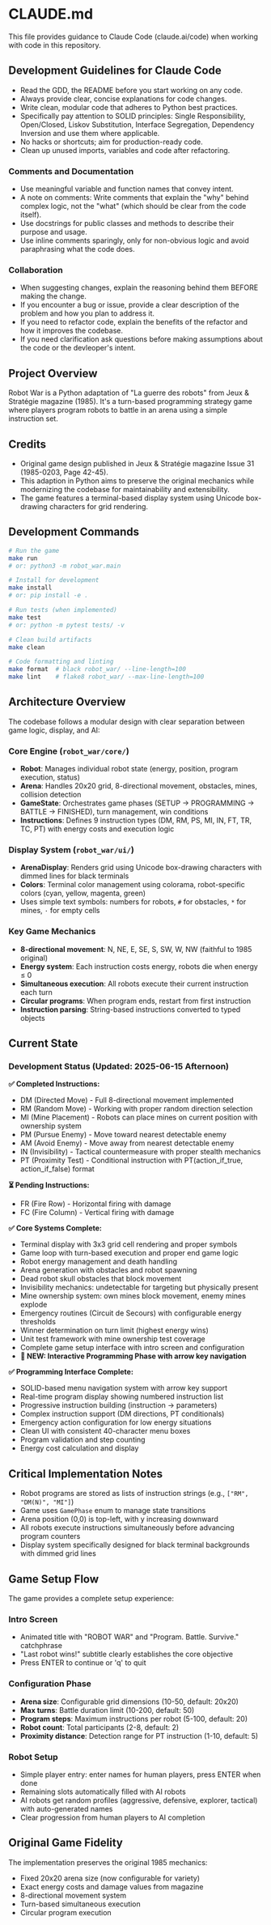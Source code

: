 # CLAUDE.md

This file provides guidance to Claude Code (claude.ai/code) when working with code in this repository.

## Development Guidelines for Claude Code
- Read the GDD, the README before you start working on any code.
- Always provide clear, concise explanations for code changes.
- Write clean, modular code that adheres to Python best practices.
- Specifically pay attention to SOLID principles: Single Responsibility, Open/Closed, Liskov Substitution, Interface Segregation, Dependency Inversion and use them where applicable.
- No hacks or shortcuts; aim for production-ready code.
- Clean up unused imports, variables and code after refactoring.

### Comments and Documentation
- Use meaningful variable and function names that convey intent.
- A note on comments: Write comments that explain the "why" behind complex logic, not the "what" (which should be clear from the code itself).
- Use docstrings for public classes and methods to describe their purpose and usage.
- Use inline comments sparingly, only for non-obvious logic and avoid paraphrasing what the code does.

### Collaboration
- When suggesting changes, explain the reasoning behind them BEFORE making the change.
- If you encounter a bug or issue, provide a clear description of the problem and how you plan to address it.
- If you need to refactor code, explain the benefits of the refactor and how it improves the codebase.
- If you need clarification ask questions before making assumptions about the code or the devleoper's intent.

## Project Overview

Robot War is a Python adaptation of "La guerre des robots" from Jeux & Stratégie magazine (1985). It's a turn-based programming strategy game where players program robots to battle in an arena using a simple instruction set.

## Credits
- Original game design published in Jeux & Stratégie magazine Issue 31 (1985-0203, Page 42-45).
- This adaption in Python aims to preserve the original mechanics while modernizing the codebase for maintainability and extensibility.
- The game features a terminal-based display system using Unicode box-drawing characters for grid rendering.

## Development Commands

```bash
# Run the game
make run
# or: python3 -m robot_war.main

# Install for development
make install
# or: pip install -e .

# Run tests (when implemented)
make test
# or: python -m pytest tests/ -v

# Clean build artifacts
make clean

# Code formatting and linting
make format  # black robot_war/ --line-length=100
make lint    # flake8 robot_war/ --max-line-length=100
```

## Architecture Overview

The codebase follows a modular design with clear separation between game logic, display, and AI:

### Core Engine (`robot_war/core/`)
- **Robot**: Manages individual robot state (energy, position, program execution, status)
- **Arena**: Handles 20x20 grid, 8-directional movement, obstacles, mines, collision detection
- **GameState**: Orchestrates game phases (SETUP → PROGRAMMING → BATTLE → FINISHED), turn management, win conditions
- **Instructions**: Defines 9 instruction types (DM, RM, PS, MI, IN, FT, TR, TC, PT) with energy costs and execution logic

### Display System (`robot_war/ui/`)
- **ArenaDisplay**: Renders grid using Unicode box-drawing characters with dimmed lines for black terminals
- **Colors**: Terminal color management using colorama, robot-specific colors (cyan, yellow, magenta, green)
- Uses simple text symbols: numbers for robots, `#` for obstacles, `*` for mines, `·` for empty cells

### Key Game Mechanics
- **8-directional movement**: N, NE, E, SE, S, SW, W, NW (faithful to 1985 original)
- **Energy system**: Each instruction costs energy, robots die when energy ≤ 0
- **Simultaneous execution**: All robots execute their current instruction each turn
- **Circular programs**: When program ends, restart from first instruction
- **Instruction parsing**: String-based instructions converted to typed objects

## Current State

### Development Status (Updated: 2025-06-15 Afternoon)

**✅ Completed Instructions:**
- DM (Directed Move) - Full 8-directional movement implemented
- RM (Random Move) - Working with proper random direction selection
- MI (Mine Placement) - Robots can place mines on current position with ownership system
- PM (Pursue Enemy) - Move toward nearest detectable enemy
- AM (Avoid Enemy) - Move away from nearest detectable enemy
- IN (Invisibility) - Tactical countermeasure with proper stealth mechanics
- PT (Proximity Test) - Conditional instruction with PT(action_if_true, action_if_false) format

**⏳ Pending Instructions:**
- FR (Fire Row) - Horizontal firing with damage
- FC (Fire Column) - Vertical firing with damage

**✅ Core Systems Complete:**
- Terminal display with 3x3 grid cell rendering and proper symbols
- Game loop with turn-based execution and proper end game logic
- Robot energy management and death handling
- Arena generation with obstacles and robot spawning
- Dead robot skull obstacles that block movement
- Invisibility mechanics: undetectable for targeting but physically present
- Mine ownership system: own mines block movement, enemy mines explode
- Emergency routines (Circuit de Secours) with configurable energy thresholds
- Winner determination on turn limit (highest energy wins)
- Unit test framework with mine ownership test coverage
- Complete game setup interface with intro screen and configuration
- **🎯 NEW: Interactive Programming Phase with arrow key navigation**

**✅ Programming Interface Complete:**
- SOLID-based menu navigation system with arrow key support
- Real-time program display showing numbered instruction list
- Progressive instruction building (instruction → parameters)
- Complex instruction support (DM directions, PT conditionals)
- Emergency action configuration for low energy situations
- Clean UI with consistent 40-character menu boxes
- Program validation and step counting
- Energy cost calculation and display

## Critical Implementation Notes

- Robot programs are stored as lists of instruction strings (e.g., `["RM", "DM(N)", "MI"]`)
- Game uses `GamePhase` enum to manage state transitions
- Arena position (0,0) is top-left, with y increasing downward
- All robots execute instructions simultaneously before advancing program counters
- Display system specifically designed for black terminal backgrounds with dimmed grid lines

## Game Setup Flow

The game provides a complete setup experience:

### Intro Screen
- Animated title with "ROBOT WAR" and "Program. Battle. Survive." catchphrase
- "Last robot wins!" subtitle clearly establishes the core objective
- Press ENTER to continue or 'q' to quit

### Configuration Phase
- **Arena size**: Configurable grid dimensions (10-50, default: 20x20)
- **Max turns**: Battle duration limit (10-200, default: 50)  
- **Program steps**: Maximum instructions per robot (5-100, default: 20)
- **Robot count**: Total participants (2-8, default: 2)
- **Proximity distance**: Detection range for PT instruction (1-10, default: 5)

### Robot Setup
- Simple player entry: enter names for human players, press ENTER when done
- Remaining slots automatically filled with AI robots
- AI robots get random profiles (aggressive, defensive, explorer, tactical) with auto-generated names
- Clear progression from human players to AI completion

## Original Game Fidelity

The implementation preserves the original 1985 mechanics:
- Fixed 20x20 arena size (now configurable for variety)
- Exact energy costs and damage values from magazine
- 8-directional movement system
- Turn-based simultaneous execution
- Circular program execution
